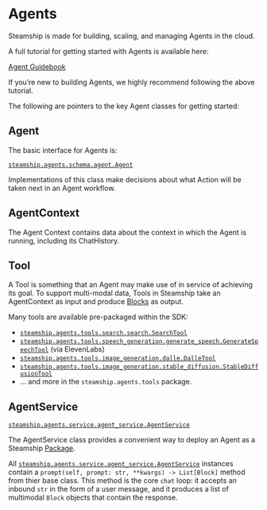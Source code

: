 <a id="building-agents"></a>

# Agents

Steamship is made for building, scaling, and managing Agents in the cloud.

A full tutorial for getting started with Agents is available here:

[Agent Guidebook](https://www.steamship.com/learn/agent-guidebook)

If you’re new to building Agents, we highly recommend following the above tutorial.

The following are pointers to the key Agent classes for getting started:

## Agent

The basic interface for Agents is:

[`steamship.agents.schema.agent.Agent`](../api/steamship.agents.schema.md#steamship.agents.schema.agent.Agent)

Implementations of this class make decisions about what Action will be taken next in an Agent workflow.

## AgentContext

The Agent Context contains data about the context in which the Agent is running, including its
ChatHistory.

## Tool

A Tool is something that an Agent may make use of in service of achieving its goal. To support multi-modal data,
Tools in Steamship take an AgentContext as input and produce [Blocks](../data/blocks.md#blocks) as output.

Many tools are available pre-packaged within the SDK:

- [`steamship.agents.tools.search.search.SearchTool`](../api/steamship.agents.tools.search.md#steamship.agents.tools.search.search.SearchTool)
- [`steamship.agents.tools.speech_generation.generate_speech.GenerateSpeechTool`](../api/steamship.agents.tools.speech_generation.md#steamship.agents.tools.speech_generation.generate_speech.GenerateSpeechTool) (via ElevenLabs)
- [`steamship.agents.tools.image_generation.dalle.DalleTool`](../api/steamship.agents.tools.image_generation.md#steamship.agents.tools.image_generation.dalle.DalleTool)
- [`steamship.agents.tools.image_generation.stable_diffusion.StableDiffusionTool`](../api/steamship.agents.tools.image_generation.md#steamship.agents.tools.image_generation.stable_diffusion.StableDiffusionTool)
- … and more in the `steamship.agents.tools` package.

## AgentService

[`steamship.agents.service.agent_service.AgentService`](../api/steamship.agents.service.md#steamship.agents.service.agent_service.AgentService)

The AgentService class provides a convenient way to deploy an Agent as a Steamship [Package](../packages/index.md#packages).

All  [`steamship.agents.service.agent_service.AgentService`](../api/steamship.agents.service.md#steamship.agents.service.agent_service.AgentService) instances contain a `prompt(self, prompt: str, **kwargs) -> List[Block]` method from thier base class.
This method is the core `chat` loop: it accepts an inbound `str` in the form of a user message, and it produces a list of multimodal `Block` objects that contain the response.
